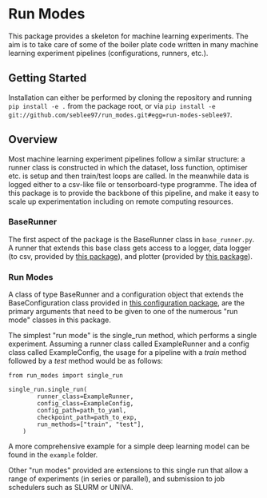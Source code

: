 # Run Modes

This package provides a skeleton for machine learning experiments. The aim is to take care of some of the boiler plate code written in many machine learning experiment pipelines (configurations, runners, etc.).

## Getting Started

Installation can either be performed by cloning the repository and running ```pip install -e .``` from the package root, or via ```pip install -e git://github.com/seblee97/run_modes.git#egg=run-modes-seblee97```.

## Overview

Most machine learning experiment pipelines follow a similar structure: a runner class is constructed in which the dataset, loss function, optimiser etc. is setup and then train/test loops are called. In the meanwhile data is logged either to a csv-like file or tensorboard-type programme.
The idea of this package is to provide the backbone of this pipeline, and make it easy to scale up experimentation including on remote computing resources.

### BaseRunner

The first aspect of the package is the BaseRunner class in ```base_runner.py```. A runner that extends this base class gets access to a logger, data logger (to csv, provided by [this package](https://github.com/seblee97/data_logger)), and plotter (provided by [this package](https://github.com/seblee97/plotter)).

### Run Modes

A class of type BaseRunner and a configuration object that extends the BaseConfiguration class provided in [this configuration package](https://github.com/seblee97/config_package), are the primary arguments that need to be given to one of the numerous "run mode" classes in this package.

The simplest "run mode" is the single_run method, which performs a single experiment. Assuming a runner class called ExampleRunner and a config class called ExampleConfig, the usage for a pipeline with a _train_ method followed by a _test_ method would be as follows:

```
from run_modes import single_run

single_run.single_run(
		runner_class=ExampleRunner,
		config_class=ExampleConfig,
		config_path=path_to_yaml,
		checkpoint_path=path_to_exp,
		run_methods=["train", "test"],
	)
```

A more comprehensive example for a simple deep learning model can be found in the ```example``` folder.

Other "run modes" provided are extensions to this single run that allow a range of experiments (in series or parallel), and submission to job schedulers such as SLURM or UNIVA.